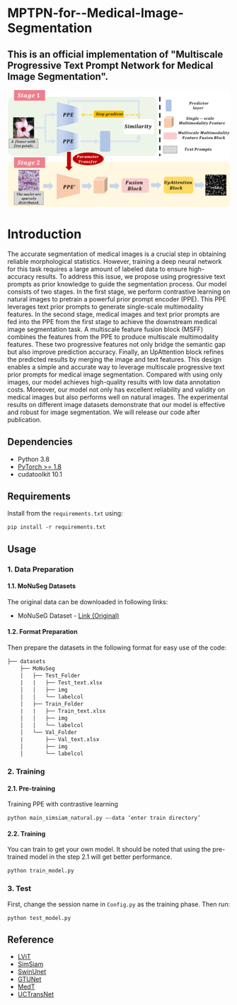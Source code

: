 # MPTPN-for--Medical-Image-Segmentation

##  This is an official implementation of "Multiscale Progressive Text Prompt Network for Medical Image Segmentation".

<p align='center'>  
  <img src='image/model2.png' />
</p>



# Introduction

The accurate segmentation of medical images is a crucial step in obtaining reliable morphological statistics. However, training a deep neural network for this task requires a large amount of labeled data to ensure high-accuracy results. To address this issue, we propose using progressive text prompts as prior knowledge to guide the segmentation process. Our model consists of two stages. In the first stage, we perform contrastive learning on natural images to pretrain a powerful prior prompt encoder (PPE). This PPE leverages text prior prompts to generate single-scale multimodality features. In the second stage, medical images and text prior prompts are fed into the PPE from the first stage to achieve the downstream medical image segmentation task. A multiscale feature fusion block (MSFF) combines the features from the PPE to produce multiscale multimodality features. These two progressive features not only bridge the semantic gap but also improve prediction accuracy. Finally, an UpAttention block refines the predicted results by merging the image and text features. This design enables a simple and accurate way to leverage multiscale progressive text prior prompts for medical image segmentation. Compared with using only images, our model achieves high-quality results with low data annotation costs. Moreover, our model not only has excellent reliability and validity on medical images but also performs well on natural images. The experimental results on different image datasets demonstrate that our model is effective and robust for image segmentation. We will release our code after publication.


## Dependencies
- Python 3.8
- [PyTorch >= 1.8](https://pytorch.org/)
- cudatoolkit 10.1 

## Requirements
Install from the ```requirements.txt``` using:
```
pip install -r requirements.txt
```

## Usage

### 1. Data Preparation
#### 1.1. MoNuSeg Datasets
The original data can be downloaded in following links:
* MoNuSeG Dataset - [Link (Original)](https://monuseg.grand-challenge.org/Data/)

#### 1.2. Format Preparation

Then prepare the datasets in the following format for easy use of the code:

```
├── datasets
    ├── MoNuSeg
    │   ├── Test_Folder
    |   |   ├── Test_text.xlsx
    │   │   ├── img
    │   │   └── labelcol
    │   ├── Train_Folder
    |   |   ├── Train_text.xlsx
    │   │   ├── img
    │   │   └── labelcol
    │   └── Val_Folder
    |       ├── Val_text.xlsx
    │       ├── img
    │       └── labelcol
```

### 2. Training

#### 2.1. Pre-training
Training PPE with contrastive learning
```
python main_simsiam_natural.py –-data ‘enter train directory’
```

#### 2.2. Training

You can train to get your own model. It should be noted that using the pre-trained model in the step 2.1 will get better performance.

```
python train_model.py
```

### 3. Test
First, change the session name in ```Config.py``` as the training phase. Then run:
```
python test_model.py
```

## Reference


* [LViT](https://github.com/HUANGLIZI/LViT/)
* [SimSiam](https://github.com/PatrickHua/SimSiam)
* [SwinUnet](https://github.com/HuCaoFighting/Swin-Unet)
* [GTUNet](https://github.com/kent0n-li/gt-u-net)
* [MedT](https://github.com/jeya-maria-jose/Medical-Transformer)
* [UCTransNet](https://github.com/McGregorWwww/UCTransNet)
